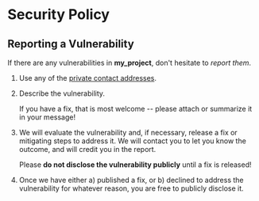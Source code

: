 # Security Policy

## Reporting a Vulnerability

If there are any vulnerabilities in **my_project**, don't hesitate to _report them_.

1. Use any of the [private contact addresses](https://github.com/arnaou/my_project#support).
2. Describe the vulnerability.

   If you have a fix, that is most welcome -- please attach or summarize it in your message!

3. We will evaluate the vulnerability and, if necessary, release a fix or mitigating steps to address it. We will contact you to let you know the outcome, and will credit you in the report.

   Please **do not disclose the vulnerability publicly** until a fix is released!

4. Once we have either a) published a fix, or b) declined to address the vulnerability for whatever reason, you are free to publicly disclose it.
